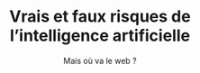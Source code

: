 ---
layout: post
title: "Vrais et faux risques de l’intelligence artificielle"
link: https://maisouvaleweb.fr/vrais-et-faux-risques-de-lintelligence-artificielle/
author: Mais où va le web ?
published_date: 07/10/2024
description: "Ceux qui suivent depuis un moment les développements de l’intelligence artificielle (IA) l’auront noté : c’est de manière cyclique que surgissent d’une part les bouquets de promesses, de l’autre les peurs et les doutes. Ainsi la décennie 2010 aura suscité tous les espoirs, après la sortie d’un long « hiver de l’IA » et l’émergence des modèles d’apprentissage profond. Dès 2015, une rafale de critiques vient néanmoins plomber l’ambiance, pointant les controverses sociotechniques liées à ces progrès, le tout alimenté de nombreux ouvrages en sciences humaines et en France, la publication du très lu Rapport Villani. Un nouveau cycle de promesses s’amorce à l’orée de l’année 2023, avec le déploiement des grands modèles de langage, aussitôt suivi de questionnements quant à leurs impacts social et environnemental. De ce mouvement de balancier, nous pourrions espérer une plus grande maturité collective dans l’appréhension commune des enjeux liés à l’IA. Celle-ci est loin d’être acquise. Dans la cacophonie médiatique comme dans le fond des sujets, l’appréhension et la hiérarchisation des risques de l’intelligence artificielle vise souvent à côté, et les réponses aux antédiluviennes questions sur les dégâts du progrès sont toujours attendues.
 Nous souhaitons avec ce texte, réarmer le débat sur l’IA en portant l’attention – un peu arbitrairement peut-être –  sur cinq angles morts qui le polluent actuellement."
language: fr
categories: "Liens"
tags: "IA Éthique"
og-tags: "07/10/2024"
permalink: /:categories/:year/:month/:day/:title/
---
